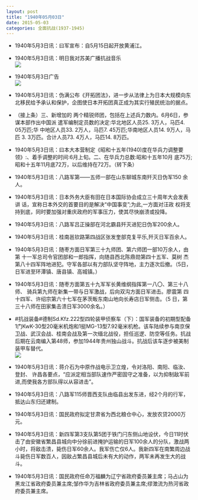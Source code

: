 ```yaml
---
layout: post
title: "1940年05月03日"
date: 2015-05-03
categories: 全面抗战(1937-1945)
---
```


<meta name="referrer" content="no-referrer" />

- 1940年5月3日讯：曰军宣布：自5月15日起开放黄浦江。 

- 1940年5月3日讯：明日我对苏美广播抗战音乐 <br/><img src="https://ww1.sinaimg.cn/large/aca367d8jw1errf8kxg6ej209n069dgc.jpg" />

- 1940年5月3日广告 <br/><img src="https://ww2.sinaimg.cn/large/aca367d8jw1erretmboepj20j40dkdho.jpg" />

- 1940年5月3日讯：伪满公布《开拓团法》，进一步从法律上为日本大规模向东北移民给予承认和保护，企图使日本开拓团真正成为其实行殖民统治的据点。  

- （接上条）三、新增加的 两个精锐师团，包括在上述兵力数内。6月6日，参谋本部作出中国派 遣军编制定员数的决定:华北地区人员25. 3万人，马匹4. 05万匹;华 中地区人员33. 2万人，马匹7. 45万匹;华南地区人员14. 9万人，马匹 3. 3万匹。合计人员73. 4万人，马匹14. 8万匹。 

- 1940年5月3日讯：曰本大本营制定《昭和十五年(1940)度在华兵力调整要领》:、着手调整的时间:6月上旬。二、在华兵力总数:昭和十五年10月 底75万;昭和十五年11月底72万，以后维持在72万。（转下条） 

- 1940年5月3日讯：八路军第——五师一部在山东聊城东南歼灭日伪军150 余人。  

- 1940年5月3日讯：日本外务大臣有田在日本国际协会成立三十周年大会发表讲 话，宣称日本外交的首要目的是解决“中国事变”;为此,一方面对汪政 权将支持到底，同时要加强对重庆政府的军事压力，使其尽快崩溃或投降。 

- 1940年5月3日讯：八路军吕正操部在河北霸县歼灭进犯日伪军200余人。 

- 1940年5月3日讯：桂南邕钦路第四战区张发奎部克复平乐,歼灭日军百余人。 

- 1940年5月3日讯：随枣方面日军第三十九师团、第六师团一部10万余人，由第 十一军总司令官团部和一郎指挥，向随县西北陈鼎勋第四十五军、莫树 杰第八十四军阵地进犯。守军各部以有力部队坚守阵地，主力逐次后撤。（5日，日军进至环潭镇、唐县镇、高城镇。） 

- 1940年5月3日讯：随枣方面第五十九军军长黄维纲指挥第一八〇、第三十八师、 骑兵第九师在新集一带与日军激战，后向双沟方面日军进击。廖震第 四十四军、许绍宗第六十七军在茅茨畈东南山地向长寿店日军侧击。（5 日，第三十八师在田家集击溃日军3000余名。） 

- #抗战装备#德制Sd.Kfz.222型四轮装甲侦察车（下）：国军装备的初期型配备1门KwK-30型20毫米机炮和1挺MG-13型7.92毫米机枪。该车陆续参与南京保卫战、武汉会战、桂南会战及第一次缅北战役，担任巡逻、防空等任务。抗战后期在云南编入第48师，参加1944年贵州独山战斗。抗战后该车逐步被美制装甲车替代。 <br/><img src="https://ww2.sinaimg.cn/large/aca367d8jw1erqu0q7yb6j20hs0ciju6.jpg" />

- 1940年5月3日讯：蒋介石为中原作战电示卫立煌，令对洛阳、南阳、临汝、登封、 许昌各要点，“应派定相当部队速作严密固守之准备，以为抑制敌军前进,而使我各方部队得以从容进击”。 

- 1940年5月3日讯：八路军115师晋西支队由临县出发东进，经2个月的行军，抵达山东归还建制。 

- 1940年5月3日讯：国民政府拟定甘肃省为西北粮仓中心，发放农贷2000万元。 

- 1940年5月3日讯：新四军第3支队第5团于铁门闩东侧山地设伏，今日11时伏击了由安徽省繁昌县城向中分徐前进掩护运输的日军100余人的分队，激战两小时，将敌击溃，毙伤日军60余人。我军伤亡仅6人。我新四军在南繁周边战斗毙伤日军数百人，因敌占繁昌县城后未有大的动作，两军未再发生大的战斗。 

- 1940年5月3日讯：国民政府任命万福麟为辽宁省政府委员兼主席；马占山为黑龙江省政府委员兼主席;邹作华为吉林省政府委员兼主席;缪澂流为热河省政府委员兼主席。 

